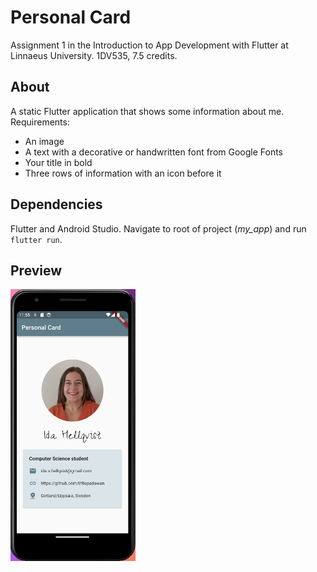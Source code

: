 # Personal Card 
Assignment 1 in the Introduction to App Development with Flutter at Linnaeus University. 1DV535, 7.5 credits.

## About
A static Flutter application that shows some information about me. Requirements:

- An image
- A text with a decorative or handwritten font from Google Fonts
- Your title in bold
- Three rows of information with an icon before it

## Dependencies
Flutter and Android Studio. Navigate to root of project (*my_app*) and run `flutter run`.

## Preview
<img src="/my_app/images/preview.png" alt="Preview of the app" width="200"/>
